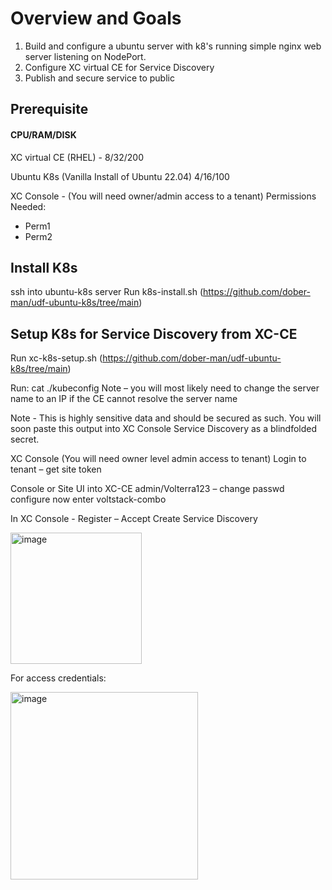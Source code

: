 # Overview and Goals 
1.  Build and configure a ubuntu server with k8's running simple nginx web server listening on NodePort. 
2.  Configure XC virtual CE for Service Discovery
3.  Publish and secure service to public

## Prerequisite    
#### CPU/RAM/DISK               
XC virtual CE (RHEL) - 8/32/200

Ubuntu K8s (Vanilla Install of Ubuntu 22.04) 4/16/100

XC Console - (You will need owner/admin access to a tenant)
   Permissions Needed: 
   * Perm1
   * Perm2

## Install K8s
ssh into ubuntu-k8s server
Run k8s-install.sh (https://github.com/dober-man/udf-ubuntu-k8s/tree/main)


## Setup K8s for Service Discovery from XC-CE
Run xc-k8s-setup.sh (https://github.com/dober-man/udf-ubuntu-k8s/tree/main)



Run: cat ./kubeconfig
Note – you will most likely need to change the server name to an IP if the CE cannot resolve the server name 

Note - This is highly sensitive data and should be secured as such. 
You will soon paste this output into XC Console Service Discovery as a blindfolded secret. 

XC Console
(You will need owner level admin access to tenant)
Login to tenant – get site token

Console or Site UI into XC-CE
admin/Volterra123 – change passwd
configure now 
enter 
voltstack-combo

In XC Console - Register – Accept
Create Service Discovery 
 
<img width="210" alt="image" src="https://github.com/user-attachments/assets/bbafcf13-b282-4e5b-8a20-ecfc84f283b2">

For access credentials: 
 
<img width="300" alt="image" src="https://github.com/user-attachments/assets/1e7f05e8-4cf0-49a4-8b15-c6554ff26ba0">


